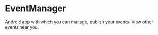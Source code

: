 # EventManager
Android app with which you can manage, publish your events. View other events near you.

